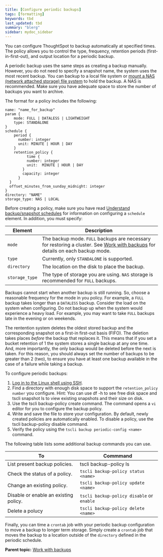 ```yaml
---
title: [Configure periodic backups]
tags: [formatting]
keywords: tbd
last_updated: tbd
summary: "blerg"
sidebar: mydoc_sidebar
---
```

You can configure ThoughtSpot to backup automatically at specified times. The policy allows you to control the type, frequency, retention periods (first-in-first-out), and output location for a periodic backup.

A periodic backup uses the same steps as creating a backup manually. However, you do not need to specify a snapshot name, the system uses the most recent backup. You can backup to a local file system or [mount a NAS (network attached storage) file system](../setup/NAS_mount.html#) to hold the backup. A NAS is recommended. Make sure you have adequate space to store the number of backups you want to archive.

The format for a policy includes the following:

```
name: "name_for_backup"
param {
    mode: FULL | DATALESS | LIGHTWEIGHT
    type: STANDALONE
}
schedule {
    period {
      number: integer
      unit: MINUTE | HOUR | DAY
    }
    retention_policy {
          time {
          number: integer  
          unit:  MINUTE | HOUR | DAY
        }
        capacity: integer
      }
  }
  offset_minutes_from_sunday_midnight: integer
}
directory: "NAME"
storage_type: NAS | LOCAL  
```

Before creating a policy, make sure you have read [Understand backup/snapshot schedules](how_to_create_a_schedule.html) for information on configuring a `schedule` element. In addition, you must specify:

|Element|Description|
|-------|-----------|
|`mode`|The backup mode. `FULL` backups are necessary for restoring a cluster. See [Work with backups](backups_and_snapshots.html) for details on each backup mode.|
|`type`|Currently, only `STANDALONE` is supported.|
|`directory`|The location on the disk to place the backup.|
|`storage_type`|The type of storage you are using. `NAS` storage is recommended for `FULL` backups.|

Backups cannot start when another backup is still running. So, choose a reasonable frequency for the mode in you policy. For example, a `FULL` backup takes longer than a `DATALESS` backup. Consider the load on the system when configuring. Do not backup up when the system would experience a heavy load. For example, you may want to take `FULL` backups late in the evening or on weekends.

The rentention system deletes the oldest stored backup and the corresponding snapshot on a first-in first-out basis (FIFO). The deletion takes places *before* the backup that replaces it. This means that if you set a bucket retention of 1 the system stores a single backup at any one time. And, more importantly, the only backup would be deleted before the next is taken. For this reason, you should always set the number of backups to be greater than 2 (two), to ensure you have at least one backup available in the case of a failure while taking a backup.

To configure periodic backups:

1.   [Log in to the Linux shell using SSH](../setup/login_console.html#).
2.   Find a directory with enough disk space to support the `retention_policy number` you configure. Hint: You can use df -h to see free disk space and tscli snapshot ls to view existing snapshots and their size on disk.
3.   Use the tscli backup-policy create command. The command opens a `vi` editor for you to configure the backup policy.
4.   Write and save the file to store your configuration. By default, newly created policies are automatically enabled. To disable a policy, use the tscli backup-policy disable command.
5.   Verify the policy using the `tscli backup periodic-config <name>` command.

The following table lists some additional backup commands you can use.

|To|Commmand|
|--|--------|
|List present backup policies.|tscli backup-policy ls|
|Check the status of a policy.|`tscli backup-policy status <name>`|
|Change an existing policy.|`tscli backup-policy update <name>`|
|Disable or enable an existing policy.|`tscli backup-policy disable` or `enable`|
|Delete a polucy|`tscli backup-policy delete <name>`|

Finally, you can time a `crontab` job with your periodic backup configuration to move a backup to longer term storage. Simply create a `crontab` job that moves the backup to a location outside of the `directory` defined in the periodic schedule.

**Parent topic:** [Work with backups](../../admin/backup_restore/backups_and_snapshots.html)
